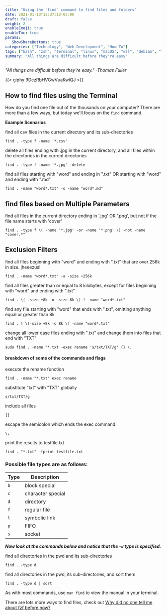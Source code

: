 ```yaml
---
title: "Using the `find` command to find files and folders"
date: 2021-01-13T12:37:13-05:00
draft: false
weight: 2
enableEmoji: true
enableToc: true
params:
   ShowShareButtons: true
categories: ["Technology", "Web Development", "How To"]
tags: ["bash", "zsh", "terminal", "linux", "macOS", "wsl", "debian", "find", "terminal commands", "programming", "how-to", "learn to code", "self-taught", "autodidact", "web development", "system admin", "fzf", "jdupes", "alan resnick", "put it on your desktop"]
summary: "All things are difficult before they're easy"
---
```

<!--![img](https://external-content.duckduckgo.com/iu/?u=https%3A%2F%2Ftse1.mm.bing.net%2Fth%3Fid%3DOIP.QQIFwj8TNOIBTR367L92fQHaFi%26pid%3DApi&f=1)
-->
*"All things are difficult before they're easy." -Thomas Fuller*



{{< giphy 9DczRbHVGwVuaKwiQJ >}}

## How to find files using the Terminal

How do you find one file out of the thousands on your computer?
There are more than a few ways, but today we'll focus on the `find` command.

**Example Scenarios**

find all csv files in the current directory and its sub-directories
```
find . -type f -name '*.csv'
```

delete all files ending with .jpg in the current directory, and all files within the directories in the current directories
```
find . -type f -name '*.jpg' -delete
```

find all files starting with "word" and ending in ".txt" OR starting with "word" and ending with ".md"
```
find . -name "word*.txt" -o -name "word*.md"
```

## find files based on Multiple Parameters

find all files in the current directory ending in '.jpg' OR '.png', but not if the file name starts with 'cover'
```
find . -type f \( -name '*.jpg' -or -name '*.png' \) -not -name "cover.*"
```

## Exclusion Filters
find all files beginning with "word" and ending with ".txt" that are over 256k in size. jheeezus!
```
find . -name "word*.txt" -a -size +256k
```

 find all files greater than or equal to 8 kilobytes, except for files beginning with "word" and ending with ".txt"
```
find . \( -size +8k -o -size 8k \) ! -name "word*.txt"
```
find any file starting with "word" that ends with ".txt", omitting anything equal or greater than 8k
```
find . ! \(-size +8k -o 8k \) -name "word*.txt"
```

change all lower case files ending with ".txt" and change them into files that end with "TXT"
```
sudo find . -name "*.txt -exec rename 's/txt/TXT/g' {} \;
```

#### breakdown of some of the commands and flags

execute the rename function
```
find . -name "*.txt" exec rename
```
substitute "txt" with "TXT" globally
```
s/txt/TXT/g
``` 
include all files
```
{}
```
escape the semicolon which ends the exec command
```
\;
```

print the results to testfile.txt
```
find . "*.txt" -fprint testfile.txt
```

### Possible file types are as follows:

| Type | Description |
|--|--|
| `b` | block special |
|`c`| character special |
| `d` | directory |
|`f`| regular file|
|`l` |symbolic link|
|`p`| FIFO|
|`s` |socket|

***Now look at the commands below and notice that the `-d` type is specified.***

find all directories in the pwd and its sub-directories
```
find . -type d
``` 

find all directories in the pwd, its sub-directories, and sort them
```
find . -type d | sort
``` 

As with most commands, use `man find` to view the manual in your terminal.

There are lots more ways to find files, check out [Why did no one tell me about fzf before now?](/posts/notes/note.fzf/)

